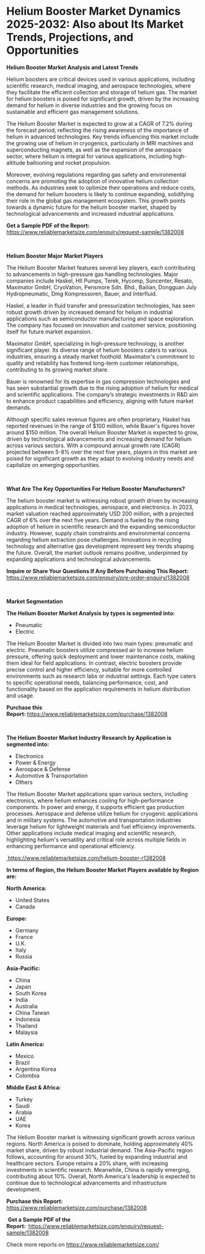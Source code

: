 <p><h1>Helium Booster Market Dynamics 2025-2032: Also about Its Market Trends, Projections, and Opportunities</h1></p><p><strong>Helium Booster Market Analysis and Latest Trends</strong></p>
<p><p>Helium boosters are critical devices used in various applications, including scientific research, medical imaging, and aerospace technologies, where they facilitate the efficient collection and storage of helium gas. The market for helium boosters is poised for significant growth, driven by the increasing demand for helium in diverse industries and the growing focus on sustainable and efficient gas management solutions.</p><p>The Helium Booster Market is expected to grow at a CAGR of 7.2% during the forecast period, reflecting the rising awareness of the importance of helium in advanced technologies. Key trends influencing this market include the growing use of helium in cryogenics, particularly in MRI machines and superconducting magnets, as well as the expansion of the aerospace sector, where helium is integral for various applications, including high-altitude ballooning and rocket propulsion.</p><p>Moreover, evolving regulations regarding gas safety and environmental concerns are promoting the adoption of innovative helium collection methods. As industries seek to optimize their operations and reduce costs, the demand for helium boosters is likely to continue expanding, solidifying their role in the global gas management ecosystem. This growth points towards a dynamic future for the helium booster market, shaped by technological advancements and increased industrial applications.</p></p>
<p><strong>Get a Sample PDF of the Report:&nbsp;</strong> <a href="https://www.reliablemarketsize.com/enquiry/request-sample/1382008?utm_campaign=1131&utm_medium=2&utm_source=Github&utm_content=ia&utm_term=17022025&utm_id=helium-booster">https://www.reliablemarketsize.com/enquiry/request-sample/1382008</a></p>
<p>&nbsp;</p>
<p><strong>Helium Booster Major Market Players</strong></p>
<p><p>The Helium Booster Market features several key players, each contributing to advancements in high-pressure gas handling technologies. Major companies include Haskel, HII Pumps, Terek, Hycomp, Suncenter, Resato, Maximator GmbH, CryoVation, Pensmore Sdn. Bhd., Bailian, Dongguan July Hydropneumatic, Dmg Kompressoren, Bauer, and Interfluid.</p><p>Haskel, a leader in fluid transfer and pressurization technologies, has seen robust growth driven by increased demand for helium in industrial applications such as semiconductor manufacturing and space exploration. The company has focused on innovation and customer service, positioning itself for future market expansion.</p><p>Maximator GmbH, specializing in high-pressure technology, is another significant player. Its diverse range of helium boosters caters to various industries, ensuring a steady market foothold. Maximator's commitment to quality and reliability has fostered long-term customer relationships, contributing to its growing market share.</p><p>Bauer is renowned for its expertise in gas compression technologies and has seen substantial growth due to the rising adoption of helium for medical and scientific applications. The company’s strategic investments in R&D aim to enhance product capabilities and efficiency, aligning with future market demands.</p><p>Although specific sales revenue figures are often proprietary, Haskel has reported revenues in the range of $100 million, while Bauer's figures hover around $150 million. The overall Helium Booster Market is expected to grow, driven by technological advancements and increasing demand for helium across various sectors. With a compound annual growth rate (CAGR) projected between 5-8% over the next five years, players in this market are poised for significant growth as they adapt to evolving industry needs and capitalize on emerging opportunities.</p></p>
<p>&nbsp;</p>
<p><strong>What Are The Key Opportunities For Helium Booster Manufacturers?</strong></p>
<p><p>The helium booster market is witnessing robust growth driven by increasing applications in medical technologies, aerospace, and electronics. In 2023, market valuation reached approximately USD 200 million, with a projected CAGR of 6% over the next five years. Demand is fueled by the rising adoption of helium in scientific research and the expanding semiconductor industry. However, supply chain constraints and environmental concerns regarding helium extraction pose challenges. Innovations in recycling technology and alternative gas development represent key trends shaping the future. Overall, the market outlook remains positive, underpinned by expanding applications and technological advancements.</p></p>
<p><strong>Inquire or Share Your Questions If Any Before Purchasing This Report:</strong> <a href="https://www.reliablemarketsize.com/enquiry/pre-order-enquiry/1382008?utm_campaign=1131&utm_medium=2&utm_source=Github&utm_content=ia&utm_term=17022025&utm_id=helium-booster">https://www.reliablemarketsize.com/enquiry/pre-order-enquiry/1382008</a></p>
<p>&nbsp;</p>
<p><strong>Market Segmentation</strong></p>
<p><strong>The Helium Booster Market Analysis by types is segmented into:</strong></p>
<p><ul><li>Pneumatic</li><li>Electric</li></ul></p>
<p><p>The Helium Booster Market is divided into two main types: pneumatic and electric. Pneumatic boosters utilize compressed air to increase helium pressure, offering quick deployment and lower maintenance costs, making them ideal for field applications. In contrast, electric boosters provide precise control and higher efficiency, suitable for more controlled environments such as research labs or industrial settings. Each type caters to specific operational needs, balancing performance, cost, and functionality based on the application requirements in helium distribution and usage.</p></p>
<p><strong>Purchase this Report:&nbsp;</strong><a href="https://www.reliablemarketsize.com/purchase/1382008?utm_campaign=1131&utm_medium=2&utm_source=Github&utm_content=ia&utm_term=17022025&utm_id=helium-booster">https://www.reliablemarketsize.com/purchase/1382008</a></p>
<p>&nbsp;</p>
<p><strong>The Helium Booster Market Industry Research by Application is segmented into:</strong></p>
<p><ul><li>Electronics</li><li>Power & Energy</li><li>Aerospace & Defense</li><li>Automotive & Transportation</li><li>Others</li></ul></p>
<p><p>The Helium Booster Market applications span various sectors, including electronics, where helium enhances cooling for high-performance components. In power and energy, it supports efficient gas production processes. Aerospace and defense utilize helium for cryogenic applications and in military systems. The automotive and transportation industries leverage helium for lightweight materials and fuel efficiency improvements. Other applications include medical imaging and scientific research, highlighting helium's versatility and critical role across multiple fields in enhancing performance and operational efficiency.</p></p>
<p><a href="https://www.reliablemarketsize.com/helium-booster-r1382008?utm_campaign=1131&utm_medium=2&utm_source=Github&utm_content=ia&utm_term=17022025&utm_id=helium-booster">&nbsp;https://www.reliablemarketsize.com/helium-booster-r1382008</a></p>
<p><strong>In terms of Region, the Helium Booster Market Players available by Region are:</strong></p>
<p>
    <p> <strong> North America: </strong>
        <ul>
            <li>United States</li>
            <li>Canada</li>
        </ul>
        </p> 
    <p> <strong> Europe: </strong>
        <ul>
            <li>Germany</li>
            <li>France</li>
            <li>U.K.</li>
            <li>Italy</li>
            <li>Russia</li>
        </ul>
        </p> 
    <p> <strong> Asia-Pacific: </strong>
        <ul>
            <li>China</li>
            <li>Japan</li>
            <li>South Korea</li>
            <li>India</li>
            <li>Australia</li>
            <li>China Taiwan</li>
            <li>Indonesia</li>
            <li>Thailand</li>
            <li>Malaysia</li>
        </ul>
        </p> 
    <p> <strong> Latin America: </strong>
        <ul>
            <li>Mexico</li>
            <li>Brazil</li>
            <li>Argentina Korea</li>
            <li>Colombia</li>
        </ul>
        </p> 
    <p> <strong> Middle East & Africa: </strong>
        <ul>
            <li>Turkey</li>
            <li>Saudi</li>
            <li>Arabia</li>
            <li>UAE</li>
            <li>Korea</li>
        </ul>
    </p>
    </p>
<p><p>The Helium Booster market is witnessing significant growth across various regions. North America is poised to dominate, holding approximately 40% market share, driven by robust industrial demand. The Asia-Pacific region follows, accounting for around 30%, fueled by expanding industrial and healthcare sectors. Europe retains a 20% share, with increasing investments in scientific research. Meanwhile, China is rapidly emerging, contributing about 10%. Overall, North America's leadership is expected to continue due to technological advancements and infrastructure development.</p></p>
<p><strong>Purchase this Report: </strong><a href="https://www.reliablemarketsize.com/purchase/1382008?utm_campaign=1131&utm_medium=2&utm_source=Github&utm_content=ia&utm_term=17022025&utm_id=helium-booster">https://www.reliablemarketsize.com/purchase/1382008</a></p>
<p>&nbsp;<strong>Get a Sample PDF of the Report:&nbsp;&nbsp;</strong><a href="https://www.reliablemarketsize.com/enquiry/request-sample/1382008?utm_campaign=1131&utm_medium=2&utm_source=Github&utm_content=ia&utm_term=17022025&utm_id=helium-booster">https://www.reliablemarketsize.com/enquiry/request-sample/1382008</a></p>
<p><strong></strong></p>
<p>Check more reports on <a href="https://www.reliablemarketsize.com/?utm_campaign=1131&utm_medium=2&utm_source=Github&utm_content=ia&utm_term=17022025&utm_id=helium-booster">https://www.reliablemarketsize.com/</a></p>
